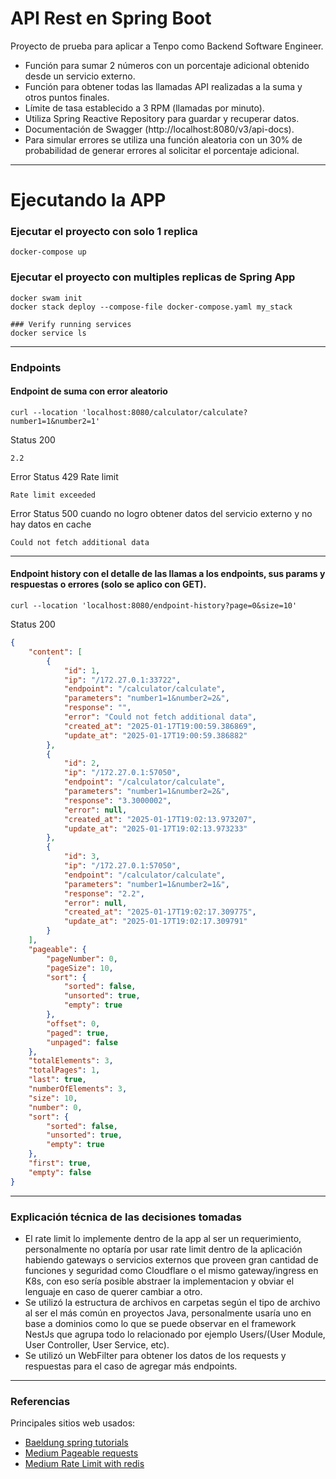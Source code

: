 # API Rest en Spring Boot
Proyecto de prueba para aplicar a Tenpo como Backend Software Engineer.

* Función para sumar 2 números con un porcentaje adicional obtenido desde un servicio externo.
* Función para obtener todas las llamadas API realizadas a la suma y otros puntos finales.
* Límite de tasa establecido a 3 RPM (llamadas por minuto).
* Utiliza Spring Reactive Repository para guardar y recuperar datos.
* Documentación de Swagger (http://localhost:8080/v3/api-docs).
* Para simular errores se utiliza una función aleatoria con un 30% de probabilidad de generar errores al solicitar el porcentaje adicional.

---

# Ejecutando la APP

### Ejecutar el proyecto con solo 1 replica
```
docker-compose up
```

### Ejecutar el proyecto con multiples replicas de Spring App
```
docker swam init
docker stack deploy --compose-file docker-compose.yaml my_stack

### Verify running services
docker service ls
```

---

### Endpoints

#### Endpoint de suma con error aleatorio
```
curl --location 'localhost:8080/calculator/calculate?number1=1&number2=1'
```

Status 200
```
2.2
```

Error Status 429 Rate limit
```
Rate limit exceeded
```

Error Status 500 cuando no logro obtener datos del servicio externo y no hay datos en cache
```
Could not fetch additional data
```

---

#### Endpoint history con el detalle de las llamas a los endpoints, sus params y respuestas o errores (solo se aplico con GET).
```
curl --location 'localhost:8080/endpoint-history?page=0&size=10'
```

Status 200
```json
{
    "content": [
        {
            "id": 1,
            "ip": "/172.27.0.1:33722",
            "endpoint": "/calculator/calculate",
            "parameters": "number1=1&number2=2&",
            "response": "",
            "error": "Could not fetch additional data",
            "created_at": "2025-01-17T19:00:59.386869",
            "update_at": "2025-01-17T19:00:59.386882"
        },
        {
            "id": 2,
            "ip": "/172.27.0.1:57050",
            "endpoint": "/calculator/calculate",
            "parameters": "number1=1&number2=2&",
            "response": "3.3000002",
            "error": null,
            "created_at": "2025-01-17T19:02:13.973207",
            "update_at": "2025-01-17T19:02:13.973233"
        },
        {
            "id": 3,
            "ip": "/172.27.0.1:57050",
            "endpoint": "/calculator/calculate",
            "parameters": "number1=1&number2=1&",
            "response": "2.2",
            "error": null,
            "created_at": "2025-01-17T19:02:17.309775",
            "update_at": "2025-01-17T19:02:17.309791"
        }
    ],
    "pageable": {
        "pageNumber": 0,
        "pageSize": 10,
        "sort": {
            "sorted": false,
            "unsorted": true,
            "empty": true
        },
        "offset": 0,
        "paged": true,
        "unpaged": false
    },
    "totalElements": 3,
    "totalPages": 1,
    "last": true,
    "numberOfElements": 3,
    "size": 10,
    "number": 0,
    "sort": {
        "sorted": false,
        "unsorted": true,
        "empty": true
    },
    "first": true,
    "empty": false
}
```
---

### Explicación técnica de las decisiones tomadas

* El rate limit lo implemente dentro de la app al ser un requerimiento, personalmente no optaría por usar rate limit dentro de la aplicación habiendo gateways o servicios externos que proveen gran cantidad de funciones y seguridad como Cloudflare o el mismo gateway/ingress en K8s, con eso sería posible abstraer la implementacion y obviar el lenguaje en caso de querer cambiar a otro.
* Se utilizó la estructura de archivos en carpetas según el tipo de archivo al ser el más común en proyectos Java, personalmente usaría uno en base a dominios como lo que se puede observar en el framework NestJs que agrupa todo lo relacionado por ejemplo Users/(User Module, User Controller, User Service, etc).
* Se utilizó un WebFilter para obtener los datos de los requests y respuestas para el caso de agregar más endpoints.

---

### Referencias
Principales sitios web usados:

* [Baeldung spring tutorials](https://www.baeldung.com/)
* [Medium Pageable requests](https://medium.com/@davidpetro/spring-webflux-and-pageable-be55104c234f)
* [Medium Rate Limit with redis](https://medium.com/@mbanaee61/efficient-rate-limiting-in-reactive-spring-boot-applications-with-redis-and-junit-testing-20675e73104a)

